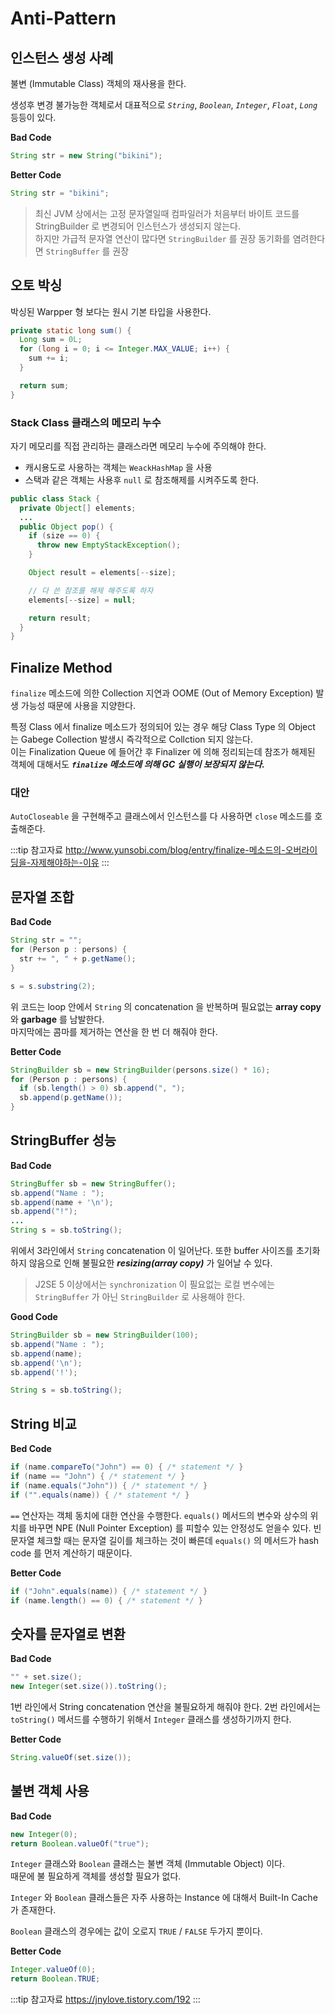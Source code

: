 # Anti-Pattern

## 인스턴스 생성 사례

불변 (Immutable Class) 객체의 재사용을 한다.

생성후 변경 불가능한 객체로서 대표적으로 _`String`_, _`Boolean`_, _`Integer`_, _`Float`_, _`Long`_ 등등이 있다.

**Bad Code**

```java
String str = new String("bikini");
```

**Better Code**

```java
String str = "bikini";
```

> 최신 JVM 상에서는 고정 문자열일때 컴파일러가 처음부터 바이트 코드를 StringBuilder 로 변경되어 인스턴스가 생성되지 않는다.  
> 하지만 가급적 문자열 연산이 많다면 `StringBuilder` 를 권장
> 동기화를 염려한다면 `StringBuffer` 를 권장

## 오토 박싱

박싱된 Warpper 형 보다는 원시 기본 타입을 사용한다.

```java
private static long sum() {
  Long sum = 0L;
  for (long i = 0; i <= Integer.MAX_VALUE; i++) {
    sum += i;
  }

  return sum;
}
```

### Stack Class 클래스의 메모리 누수

자기 메모리를 직접 관리하는 클래스라면 메모리 누수에 주의해야 한다.

* 캐시용도로 사용하는 객체는 `WeackHashMap` 을 사용
* 스택과 같은 객체는 사용후 `null` 로 참조해제를 시켜주도록 한다.

```java
public class Stack {
  private Object[] elements;
  ...
  public Object pop() {
    if (size == 0) {
      throw new EmptyStackException();
    }

    Object result = elements[--size];

    // 다 쓴 참조를 해제 해주도록 하자
    elements[--size] = null;

    return result;
  }
}
```

## Finalize Method

`finalize` 메소드에 의한 Collection 지연과 OOME (Out of Memory Exception) 발생 가능성 때문에 사용을 지양한다.

특정 Class 에서 finalize 메소드가 정의되어 있는 경우 해당 Class Type 의 Object 는 Gabege Collection 발생시 즉각적으로 Collction 되지 않는다.  
이는 Finalization Queue 에 들어간 후 Finalizer 에 의해 정리되는데 참조가 해제된 객체에 대해서도 _**`finalize` 메소드에 의해 GC 실행이 보장되지 않는다.**_

### 대안

`AutoCloseable` 을 구현해주고 클래스에서 인스턴스를 다 사용하면 `close` 메소드를 호출해준다.

:::tip 참고자료
<http://www.yunsobi.com/blog/entry/finalize-메소드의-오버라이딩을-자제해야하는-이유>
:::

## 문자열 조합

**Bad Code**

```java {3,6}
String str = "";
for (Person p : persons) {
  str += ", " + p.getName();
}

s = s.substring(2);
```

위 코드는 loop 안에서 `String` 의 concatenation 을 반복하며 필요없는 **array copy** 와 **garbage** 를 남발한다.  
마지막에는 콤마를 제거하는 연산을 한 번 더 해줘야 한다.

**Better Code**

```java
StringBuilder sb = new StringBuilder(persons.size() * 16);
for (Person p : persons) {
  if (sb.length() > 0) sb.append(", ");
  sb.append(p.getName());
}
```

## StringBuffer 성능

**Bad Code**

```java {1,3}
StringBuffer sb = new StringBuffer();
sb.append("Name : ");
sb.append(name + '\n');
sb.append("!");
...
String s = sb.toString();
```

위에서 3라인에서 `String` concatenation 이 일어난다.
또한 buffer 사이즈를 초기화 하지 않음으로 인해 불필요한 _**resizing(array copy)**_ 가 일어날 수 있다.

> J2SE 5 이상에서는 `synchronization` 이 필요없는 로컬 변수에는 `StringBuffer` 가 아닌 `StringBuilder` 로 사용해야 한다.

**Good Code**

```java
StringBuilder sb = new StringBuilder(100);
sb.append("Name : ");
sb.append(name);
sb.append('\n');
sb.append('!');

String s = sb.toString();
```

## String 비교

**Bed Code**

```java
if (name.compareTo("John") == 0) { /* statement */ }
if (name == "John") { /* statement */ }
if (name.equals("John")) { /* statement */ }
if ("".equals(name)) { /* statement */ }
```

`==` 연산자는 객체 동치에 대한 연산을 수행한다.
`equals()` 메서드의 변수와 상수의 위치를 바꾸면 NPE (Null Pointer Exception) 를 피할수 있는 안정성도 얻을수 있다.
빈 문자열 체크할 때는 문자열 길이를 체크하는 것이 빠른데 `equals()` 의 메서드가 hash code 를 먼저 계산하기 때문이다.

**Better Code**

```java
if ("John".equals(name)) { /* statement */ }
if (name.length() == 0) { /* statement */ }
```

## 숫자를 문자열로 변환

**Bad Code**

```java
"" + set.size();
new Integer(set.size()).toString();
```

1번 라인에서 String concatenation 연산을 불필요하게 해줘야 한다.
2번 라인에서는 `toString()` 메서드를 수행하기 위해서 `Integer` 클래스를 생성하기까지 한다.

**Better Code**

```java
String.valueOf(set.size());
```

## 불변 객체 사용

**Bad Code**

```java
new Integer(0);
return Boolean.valueOf("true");
```

`Integer` 클래스와 `Boolean` 클래스는 불변 객체 (Immutable Object) 이다.  
때문에 불 필요하게 객체를 생성할 필요가 없다.

`Integer` 와 `Boolean` 클래스들은 자주 사용하는 Instance 에 대해서 Built-In Cache 가 존재한다.

`Boolean` 클래스의 경우에는 값이 오로지 `TRUE` / `FALSE` 두가지 뿐이다.

**Better Code**

```java
Integer.valueOf(0);
return Boolean.TRUE;
```

:::tip 참고자료
<https://jnylove.tistory.com/192>
:::
